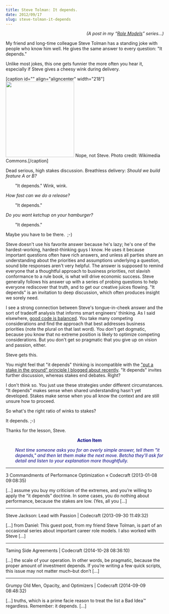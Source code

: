 ```yaml
---
title: Steve Tolman: It depends.
date: 2012/09/17
slug: steve-tolman-it-depends
---
```


<p style="text-align:right;"><em>(A post in my “<a href="http://codecraft.co/category/role-models/">Role Models</a>” series…)</em></p>
My friend and long-time colleague Steve Tolman has a standing joke with people who know him well. He gives the same answer to every question: "It depends."

Unlike most jokes, this one gets funnier the more often you hear it, especially if Steve gives a cheesy wink during delivery.

[caption id="" align="aligncenter" width="218"]<a href="http://en.wikipedia.org/wiki/File:Wink.JPG"><img class=" " title="cheesy wink" src="http://upload.wikimedia.org/wikipedia/commons/thumb/c/ce/Wink.JPG/218px-Wink.JPG" alt="" width="218" height="240" /></a> Nope, not Steve. Photo credit: Wikimedia Commons.[/caption]

Dead serious, high stakes discussion. Breathless delivery: <em>Should we build feature A or B?</em>
<p style="padding-left:30px;">"It depends." Wink, wink.</p>
<em>How fast can we do a release?</em>
<p style="padding-left:30px;">"It depends."</p>
<em>Do you want ketchup on your hamburger?</em>
<p style="padding-left:30px;">"It depends."</p>
Maybe you have to be there.  ;-)

Steve doesn't use his favorite answer because he's lazy; he's one of the hardest-working, hardest-thinking guys I know. He uses it because important questions often have rich answers, and unless all parties share an understanding about the priorities and assumptions underlying a question, sound bite responses aren't very helpful. The answer is supposed to remind everyone that a thoughtful approach to business priorities, not slavish conformance to a rule book, is what will drive economic success. Steve generally follows his answer up with a series of probing questions to help everyone rediscover that truth, and to get our creative juices flowing. "It depends" is an invitation to deep discussion, which often produces insight we sorely need.

I see a strong connection between Steve's tongue-in-cheek answer and the sort of tradeoff analysis that informs smart engineers' thinking. As I said elsewhere, <a title="Good Code Is Balanced" href="/2012/08/27/good-code-is-balanced/">good code is balanced</a>. You take many competing considerations and find the approach that best addresses business priorities (note the plural on that last word). You don't get dogmatic, because you know that no extreme position is likely to optimize competing considerations. But you don't get so pragmatic that you give up on vision and passion, either.

Steve gets this.

You might feel that "it depends" thinking is incompatible with the <a title="Don Kleinschnitz: Put a stake in the ground." href="/2012/09/14/don-kleinschnitz-stake/">"put a stake in the ground" principle I blogged about recently</a>. "It depends" invites further discussion, whereas stakes end debates. Right?

I don't think so. You just use these strategies under different circumstances. "It depends" makes sense when shared understanding hasn't yet developed. Stakes make sense when you all know the context and are still unsure how to proceed.

So what's the right ratio of winks to stakes?

It depends. ;-)

Thanks for the lesson, Steve.
<p style="padding-left:30px;text-align:center;"><span style="color:#000080;"><strong>Action Item</strong></span></p>
<p style="padding-left:30px;"><span style="color:#000080;"><em>Next time someone asks you for an overly simple answer, tell them "it depends," and then let them make the next move. Betcha they'll ask for detail and listen to your explanation more thoughtfully.</em></span></p>

---

3 Commandments of Performance Optimization &laquo; Codecraft (2013-01-08 09:08:35)

[...] assume you buy my criticism of the extremes, and you’re willing to apply the “it depends” doctrine. In some cases, you do nothing about performance, because the stakes are low. (Yes, all you [...]

---

Steve Jackson: Lead with Passion | Codecraft (2013-09-30 11:49:32)

[…] from Daniel: This guest post, from my friend Steve Tolman, is part of an occasional series about important career role models. I also worked with Steve […]

---

Taming Side Agreements | Codecraft (2014-10-28 08:36:10)

[…] the scale of your operation. In other words, be pragmatic, because the proper amount of investment depends. If you’re writing a few quick scripts, this issue may not matter much–but don’t […]

---

Grumpy Old Men, Opacity, and Optimizers | Codecraft (2014-09-09 08:48:32)

[…] truths, which is a prime facie reason to treat the list a Bad Idea™ regardless. Remember: it depends. […]